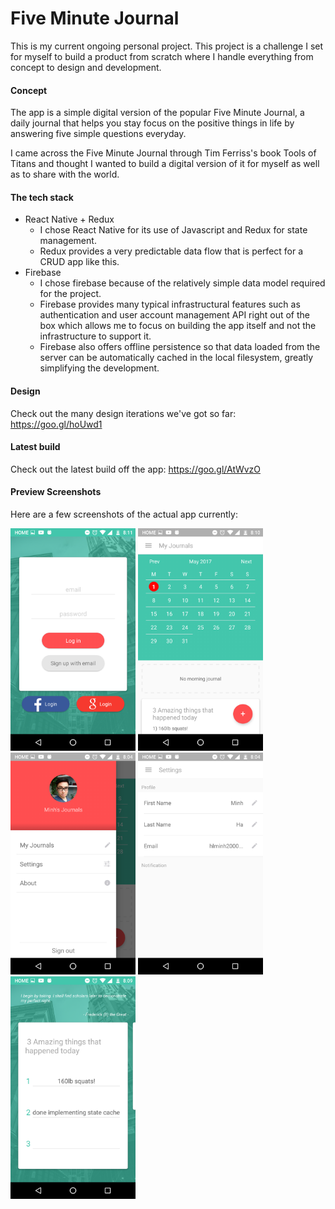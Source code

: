 # Five Minute Journal

This is my current ongoing personal project. This project is a challenge I set for myself to build a product from scratch where I handle everything from concept to design and development.

#### Concept
The app is a simple digital version of the popular Five Minute Journal, a daily journal that helps you stay focus on the positive things in life by answering five simple questions everyday.

I came across the Five Minute Journal through Tim Ferriss's book Tools of Titans and thought I wanted to build a digital version of it for myself as well as to share with the world.

#### The tech stack
- React Native + Redux
  - I chose React Native for its use of Javascript and Redux for state management.
  - Redux provides a very predictable data flow that is perfect for a CRUD app like this.
- Firebase
  - I chose firebase because of the relatively simple data model required for the project.
  - Firebase provides many typical infrastructural features such as authentication and user account management API right out of the box which allows me to focus on building the app itself and not the infrastructure to support it.
  - Firebase also offers offline persistence so that data loaded from the server can be automatically cached in the local filesystem, greatly simplifying the development.

#### Design
Check out the many design iterations we've got so far: https://goo.gl/hoUwd1

#### Latest build
Check out the latest build off the app: https://goo.gl/AtWvzO

#### Preview Screenshots
Here are a few screenshots of the actual app currently:

<img src="screenshots/Screenshot_20170501-201112.png" width=200/> <img src="screenshots/Screenshot_20170501-201033.png" width=200/>
<img src="screenshots/Screenshot_20170501-200449.png" width=200/> <img src="screenshots/Screenshot_20170501-200454.png" width=200/> <img src="screenshots/Screenshot_20170501-200950.png" width=200/>

<!-- ![Image of Yaktocat](screenshots/Screenshot_20170501-200449.png) -->
